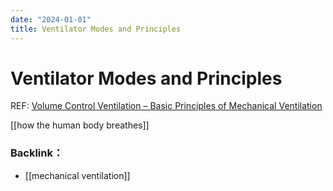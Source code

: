 ```yaml
---
date: "2024-01-01"
title: Ventilator Modes and Principles
---
```


# Ventilator Modes and Principles

REF:
[Volume Control Ventilation – Basic Principles of Mechanical Ventilation](https://ecampusontario.pressbooks.pub/mechanicalventilators/chapter/volume-control-ventilation/)

[[how the human body breathes]]

### Backlink：

- [[mechanical ventilation]]
